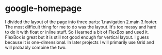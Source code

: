# google-homepage
I divided the layout of the page into three parts: 1.navigation 2.main 3.footer.
The most difficult thing for me to do was the layout. It's too messy and hard to do it with float or inline stuff. 
So I learned a bit of FlexBox and used it. FlexBox is great but it is still not good enough for vertical layout. I guess because
it is one-dimensional. In later projects I will primarily use Grid and will probably combine the two.


